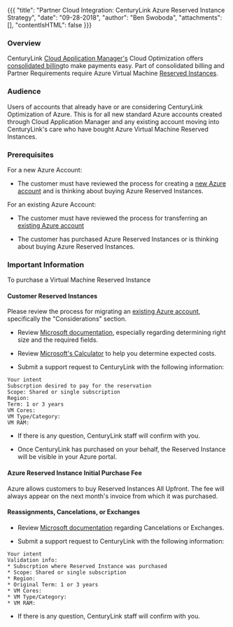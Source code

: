 {{{
  "title": "Partner Cloud Integration: CenturyLink Azure Reserved Instance Strategy",
  "date": "09-28-2018",
  "author": "Ben Swoboda",
  "attachments": [],
  "contentIsHTML": false
}}}

### Overview

CenturyLink [Cloud Application Manager's](https://www.ctl.io/cloud-application-manager/) Cloud Optimization offers [consolidated billing](partner-cloud-integration-consolidated-billing.md)to make payments easy. Part of consolidated billing and Partner Requirements require Azure Virtual Machine [Reserved Instances](https://docs.microsoft.com/en-us/partner-center/develop/purchase-azure-reservations).


### Audience

Users of accounts that already have or are considering CenturyLink Optimization of Azure. This is for all new standard Azure accounts created through Cloud Application Manager and any existing account moving into CenturyLink's care who have bought Azure Virtual Machine Reserved Instances.


### Prerequisites

For a new Azure Account:

* The customer must have reviewed the process for creating a [new Azure account](partner-cloud-integration-azure-new.md) and is thinking about buying Azure Reserved Instances.

For an existing Azure Account:


* The customer must have reviewed the process for transferring an [existing Azure account](partner-cloud-integration-azure-existing.md)

* The customer has purchased Azure Reserved Instances or is thinking about buying Azure Reserved Instances.


### Important Information

To purchase a Virtual Machine Reserved Instance


#### Customer Reserved Instances

Please review the process for migrating an [existing Azure account](partner-cloud-integration-azure-existing.md), specifically the "Considerations" section. 

* Review [Microsoft documentation](https://docs.microsoft.com/en-us/azure/virtual-machines/windows/prepay-reserved-vm-instances), especially regarding determining right size and the required fields. 

* Review [Microsoft's Calculator](https://azure.microsoft.com/en-us/pricing/calculator/) to help you determine expected costs.

* Submit a support request to CenturyLink with the following information:

```
Your intent
Subscrption desired to pay for the reservation
Scope: Shared or single subscription
Region: 
Term: 1 or 3 years
VM Cores:
VM Type/Category:
VM RAM: 
```
* If there is any question, CenturyLink staff will confirm with you.

* Once CenturyLink has purchased on your behalf, the Reserved Instance will be visible in your Azure portal.

#### Azure Reserved Instance Initial Purchase Fee
Azure allows customers to buy Reserved Instances All Upfront. The fee will always appear on the next month's invoice from which it was purchased.

#### Reassignments, Cancelations, or Exchanges

* Review [Microsoft documentation](https://docs.microsoft.com/en-us/azure/virtual-machines/windows/prepay-reserved-vm-instances) regarding Cancelations or Exchanges.

* Submit a support request to CenturyLink with the following information:

```
Your intent
Validation info: 
* Subscrption where Reserved Instance was purchased
* Scope: Shared or single subscription
* Region: 
* Original Term: 1 or 3 years
* VM Cores:
* VM Type/Category:
* VM RAM: 
```

* If there is any question, CenturyLink staff will confirm with you.


